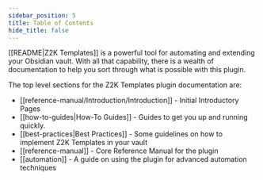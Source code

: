 ```yaml
---
sidebar_position: 5
title: Table of Contents
hide_title: false
---
```

[[README|Z2K Templates]] is a powerful tool for automating and extending your Obsidian vault. With all that capability, there is a wealth of documentation to help you sort through what is possible with this plugin.  

The top level sections for the Z2K Templates plugin documentation are:
- [[reference-manual/Introduction/Introduction]] - Initial Introductory Pages  
- [[how-to-guides|How-To Guides]] - Guides to get you up and running quickly. 
- [[best-practices|Best Practices]] - Some guidelines on how to implement Z2K Templates in your vault
- [[reference-manual]] - Core Reference Manual for the plugin
- [[automation]] - A guide on using the plugin for advanced automation techniques

